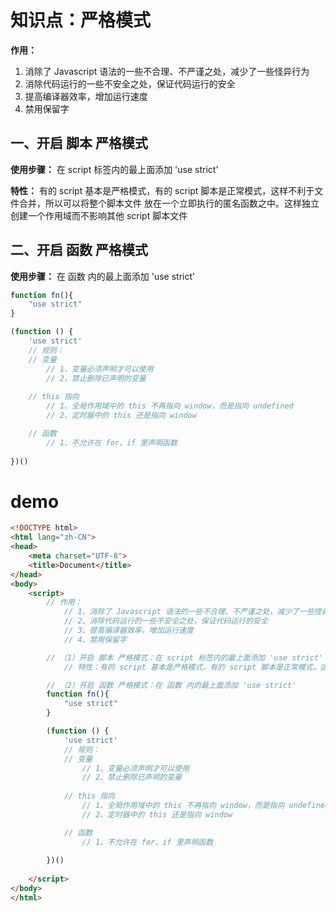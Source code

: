 # 知识点：严格模式

**作用：**
1. 消除了 Javascript 语法的一些不合理、不严谨之处，减少了一些怪异行为
2. 消除代码运行的一些不安全之处，保证代码运行的安全
3. 提高编译器效率，增加运行速度
4. 禁用保留字

## 一、开启 脚本 严格模式

**使用步骤：** 在 script 标签内的最上面添加 'use strict'

**特性：** 有的 script 基本是严格模式，有的 script 脚本是正常模式，这样不利于文件合并，所以可以将整个脚本文件 放在一个立即执行的匿名函数之中。这样独立创建一个作用域而不影响其他 script 脚本文件

## 二、开启 函数 严格模式

**使用步骤：** 在 函数 内的最上面添加 'use strict'

```js
function fn(){
    "use strict"
}

(function () {
    'use strict'
    // 规则：
    // 变量
        // 1、变量必须声明才可以使用
        // 2、禁止删除已声明的变量
    
    // this 指向
        // 1、全局作用域中的 this 不再指向 window，而是指向 undefined
        // 2、定时器中的 this 还是指向 window

    // 函数
        // 1、不允许在 for、if 里声明函数
    
})()
```

# demo
```html
<!DOCTYPE html>
<html lang="zh-CN">
<head>
    <meta charset="UTF-8">
    <title>Document</title>
</head>
<body>
    <script>
        // 作用：
            // 1、消除了 Javascript 语法的一些不合理、不严谨之处，减少了一些怪异行为
            // 2、消除代码运行的一些不安全之处，保证代码运行的安全
            // 3、提高编译器效率，增加运行速度
            // 4、禁用保留字

        // （1）开启 脚本 严格模式：在 script 标签内的最上面添加 'use strict'
            // 特性：有的 script 基本是严格模式，有的 script 脚本是正常模式，这样不利于文件合并，所以可以将整个脚本文件 放在一个立即执行的匿名函数之中。这样独立创建一个作用域而不影响其他 script 脚本文件

        // （2）开启 函数 严格模式：在 函数 内的最上面添加 'use strict'
        function fn(){
            "use strict"
        }

        (function () {
            'use strict'
            // 规则：
            // 变量
                // 1、变量必须声明才可以使用
                // 2、禁止删除已声明的变量
            
            // this 指向
                // 1、全局作用域中的 this 不再指向 window，而是指向 undefined
                // 2、定时器中的 this 还是指向 window

            // 函数
                // 1、不允许在 for、if 里声明函数
            
        })()
        
    </script>
</body>
</html>
```